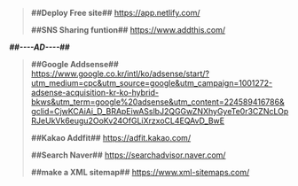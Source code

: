 > **##Deploy Free site##**
> https://app.netlify.com/
> 
> **##SNS Sharing funtion##**
> https://www.addthis.com/



_**##----AD----##**_

> **##Google Addsense##**
> https://www.google.co.kr/intl/ko/adsense/start/?utm_medium=cpc&utm_source=google&utm_campaign=1001272-adsense-acquisition-kr-ko-hybrid-bkws&utm_term=google%20adsense&utm_content=224589416786&gclid=CjwKCAiAi_D_BRApEiwASslbJ2QGGwZNXhyGyeTe0r3CZNcLOpRJeUkVk6eugu2OoKv24OfGLiXrzxoCL4EQAvD_BwE
> 
> **##Kakao Addfit##**
> https://adfit.kakao.com/
> 
> **##Search Naver##**
> https://searchadvisor.naver.com/
> 
> **##make a XML sitemap##**
> https://www.xml-sitemaps.com/

